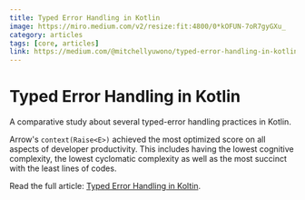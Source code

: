 ```yaml
---
title: Typed Error Handling in Kotlin
image: https://miro.medium.com/v2/resize:fit:4800/0*kOFUN-7oR7gyGXu_
category: articles
tags: [core, articles]
link: https://medium.com/@mitchellyuwono/typed-error-handling-in-kotlin-11ff25882880
---
```


# Typed Error Handling in Kotlin

A comparative study about several typed-error handling practices in Kotlin.

Arrow's `context(Raise<E>)` achieved the most optimized score 
on all aspects of developer productivity. This includes having the lowest cognitive complexity, 
the lowest cyclomatic complexity as well as the most succinct with the least lines of codes.

Read the full article: [Typed Error Handling in Koltin](https://medium.com/@mitchellyuwono/typed-error-handling-in-kotlin-11ff25882880).
